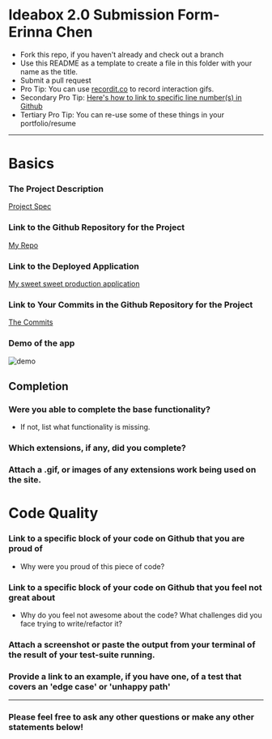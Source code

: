 # Ideabox 2.0 Submission Form- Erinna Chen


* Fork this repo, if you haven't already and check out a branch
* Use this README as a template to create a file in this folder with your name as the title.
* Submit a pull request
* Pro Tip: You can use [recordit.co](http://recordit.co/) to record interaction gifs.
* Secondary Pro Tip: [Here's how to link to specific line number(s) in Github](http://stackoverflow.com/questions/23821235/how-to-link-to-specific-line-number-on-github)
* Tertiary Pro Tip: You can re-use some of these things in your portfolio/resume

------

# Basics
### The Project Description
[Project Spec](https://github.com/turingschool/curriculum/blob/master/source/projects/revenge_of_idea_box.markdown)

### Link to the Github Repository for the Project
[My Repo](https://github.com/erinnachen/genius-box)

### Link to the Deployed Application
[My sweet sweet production application](http://damp-island-60810.herokuapp.com/)

### Link to Your Commits in the Github Repository for the Project
[The Commits](https://github.com/erinnachen/genius-box/commits/master)

### Demo of the app
![demo](http://g.recordit.co/303ZVNzNjd.gif)

## Completion

### Were you able to complete the base functionality?
* If not, list what functionality is missing.

### Which extensions, if any, did you complete?

### Attach a .gif, or images of any extensions work being used on the site.

# Code Quality

### Link to a specific block of your code on Github that you are proud of
* Why were you proud of this piece of code?

### Link to a specific block of your code on Github that you feel not great about
* Why do you feel not awesome about the code? What challenges did you face trying to write/refactor it?

### Attach a screenshot or paste the output from your terminal of the result of your test-suite running.

### Provide a link to an example, if you have one, of a test that covers an 'edge case' or 'unhappy path'

-----

### Please feel free to ask any other questions or make any other statements below!
